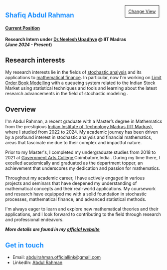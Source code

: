 <div style="border: 1px solid black; padding: 10px; margin: 10px; display: inline-block; float: right;">
  <a href="https://shafiq-abdu.github.io/website/">Change View</a>
</div>

                                                  

## <span style="color: #1E90FF;">Shafiq Abdul Rahman</span>        

#### <u> Current Position </u>
**Research Intern under [Dr.Neelesh Upadhye](https://math.iitm.ac.in/neelesh)  @ IIT Madras  
(_June 2024 - Present_)**

## Research interests

My research interests lie in the fields of [stochastic analysis](https://en.wikipedia.org/wiki/Stochastic_process) and its applications to [mathematical finance](https://en.wikipedia.org/wiki/Mathematical_finance). In particular, now I'm working on [<u>Limit Order Book Modelling</u>](https://www.5minutefinance.org/concepts/the-limit-order-book) with a queueing system related to the Indian Stock Market using statistical techniques and tools and learning about the latest research advancements in the field of stochastic modeling .
## Overview

  I'm Abdul Rahman, a recent graduate with a Master’s degree in Mathematics from the prestigious [Indian Institute of Technology Madras (IIT Madras)](https://www.iitm.ac.in/), where I studied from 2022 to 2024. My academic journey has been driven by a profound interest in stochastic analysis and financial mathematics, areas that fascinate me due to their complex and impactful nature.

Prior to my Master's, I completed my undergraduate studies from 2018 to 2021 at [Government Arts College](https://gacbe.ac.in/mathematics-faculty.html),Coimbatore,India . During my time there, I excelled academically and graduated as the department topper, an achievement that underscores my dedication and passion for mathematics.

Throughout my academic career, I have actively engaged in various projects and seminars that have deepened my understanding of mathematical concepts and their real-world applications. My coursework and research have equipped me with a solid foundation in stochastic processes, mathematical finance, and advanced statistical methods.

I'm always eager to learn and explore new mathematical theories and their applications, and I look forward to contributing to the field through research and professional endeavors.

 _**More details are found in my [<u>official website</u>](https://sites.google.com/view/shafiq-abdulrahman-iitm/home)**_
## <span style="color: #1E90FF;">Get in touch</span>
- Email: [abdulrahman.officiallink@gmail.com](abdulrahman.iitm.math@gmail.com)
- LinkedIn: [Abdul Rahman](https://www.linkedin.com/in/abdul-rahman-s/)

